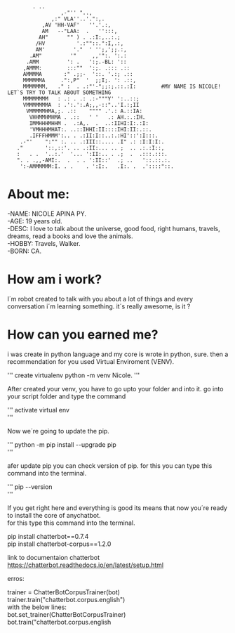   			. ..
                     ,-"'' "..,
                  ,:" VLA''..'.":,.
               ,AV 'HH-VAF'   ''.'.:,
               AM   --"LAA:  .   '':::,
              AH"      "" ) . .:I:,..:.;
             /HV          '.:""::.":I,.:,
             AM'         '."  ' '';,';;.:,
           .AM"         '"     ,,'":. ':.:
          .AMM         ': .   ':;.-BL: '::
         ,AMMM:        :::""  ':;. .::: .::
         AMMMMA       :" .;;-  '::. '.:; .::
         MMMMMMA     .":,P"  '  ;;I;. ': .::,
         MMMMMMM,   ." :  . .:"'-";;:;.::.:I:        #MY NAME IS NICOLE! LET`S TRY TO TALK ABOUT SOMETHING
         MMMMMMMM   : .: . .: .:-"""Y' ':..::;
         VMMMMMMMA  : .':.':.A;,,-::"..'I.:;II
          VMMMMMHMA,;. .::    """" .'.: A.::IA:
           VHHMMHMHMA . .::   ' '   .: AH.:.:IH.
           IMMHHHMHHM .  .:A,.  .  ..:IIHI:I:.:I:
           'VMHHHMHAT:. ..::IHHI:II::::IHI:II:.::.
           .IFFFHMMM':.. . .:II:I::..:.:HI'::':I:::.
        .-"'    ":"" :. .. .:III::.... .I" .: :I:I:I:.
       ."       '::,::'. .. .:II:... .. ;  .. .:.:I::,
       :   . .  '..:.'  '... ':II:.. . .;  .  .:::.:::.
       ". . .,,-AMI:.  .  . . ':II::'  .; ..   '::.::.:.
        ':-AMMMMMM:I. . .    . ':I:.   .I:. .  .'::::"::.
    

# About me:
 -NAME: NICOLE APINA PY.</br>
 -AGE: 19 years old.</br>
 -DESC: I love to talk about the universe, good food, right humans, travels, dreams, read a books and love the animals.</br>
 -HOBBY: Travels, Walker.</br>
 -BORN: CA.</br>
 
# How am i work?
  I´m robot created to talk with you about a lot of things and every conversation i´m learning something. it´s really awesome, is it ?
  
# How can you earned me?
  i was create in python language and my core is wrote in python, sure. then a recommendation for you used Virtual Enviroment (VENV).
  
  '''
   create virtualenv python -m venv Nicole.
  '''
  
  After created your venv, you have to go upto your folder and into it. go into your script folder and type the command
  
  '''
  activate virtual env </br>
  '''
  
  Now we´re going to update the pip. </br>
  
  '''
  python -m pip install --upgrade pip </br>
  '''
  
  afer update pip you can check version of pip. for this you can type this command into the terminal. </br>
  
  '''
  pip --version </br>
  '''
  
  If you get right here and everything is good its means that now you´re ready to install the core of anychatbot.</br>
  for this type this command into the terminal.</br>
  
  pip install chatterbot==0.7.4 </br>
  pip install chatterbot-corpus==1.2.0 </br>


link to documentaion chatterbot </br>
https://chatterbot.readthedocs.io/en/latest/setup.html


erros:

trainer = ChatterBotCorpusTrainer(bot)</br>
trainer.train("chatterbot.corpus.english")</br>
with the below lines:</br>
bot.set_trainer(ChatterBotCorpusTrainer)</br>
bot.train("chatterbot.corpus.english</br>
 
